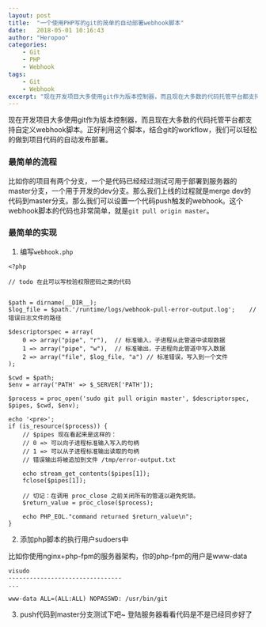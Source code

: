 ```yaml
---
layout: post
title:  "一个使用PHP写的git的简单的自动部署webhook脚本"
date:   2018-05-01 10:16:43
author: "Heropoo"
categories: 
    - Git
    - PHP
    - Webhook
tags:
    - Git
    - Webhook
excerpt: "现在开发项目大多使用git作为版本控制器，而且现在大多数的代码托管平台都支持自定义webhook脚本"
---
```

现在开发项目大多使用git作为版本控制器，而且现在大多数的代码托管平台都支持自定义webhook脚本。正好利用这个脚本，结合git的workflow，我们可以轻松的做到项目代码的自动发布部署。

### 最简单的流程
比如你的项目有两个分支，一个是代码已经经过测试可用于部署到服务器的master分支，一个用于开发的dev分支。那么我们上线的过程就是merge dev的代码到master分支。那么我们可以设置一个代码push触发的webhook。这个webhook脚本的代码也非常简单，就是`git pull origin master`。

### 最简单的实现
1. 编写`webhook.php`

```
<?php

// todo 在此可以写校验权限密码之类的代码


$path = dirname(__DIR__);
$log_file = $path.'/runtime/logs/webhook-pull-error-output.log';	//错误日志文件的路径

$descriptorspec = array(
    0 => array("pipe", "r"),  // 标准输入，子进程从此管道中读取数据
    1 => array("pipe", "w"),  // 标准输出，子进程向此管道中写入数据
    2 => array("file", $log_file, "a") // 标准错误，写入到一个文件
);

$cwd = $path;
$env = array('PATH' => $_SERVER['PATH']);

$process = proc_open('sudo git pull origin master', $descriptorspec, $pipes, $cwd, $env);

echo '<pre>';
if (is_resource($process)) {
    // $pipes 现在看起来是这样的：
    // 0 => 可以向子进程标准输入写入的句柄
    // 1 => 可以从子进程标准输出读取的句柄
    // 错误输出将被追加到文件 /tmp/error-output.txt

    echo stream_get_contents($pipes[1]);
    fclose($pipes[1]);

    // 切记：在调用 proc_close 之前关闭所有的管道以避免死锁。
    $return_value = proc_close($process);

    echo PHP_EOL."command returned $return_value\n";
}
```

2. 添加php脚本的执行用户sudoers中

比如你使用nginx+php-fpm的服务器架构，你的php-fpm的用户是www-data
```
visudo
--------------------------------
...

www-data ALL=(ALL:ALL) NOPASSWD: /usr/bin/git
```

3. push代码到master分支测试下吧~ 登陆服务器看看代码是不是已经同步好了　
